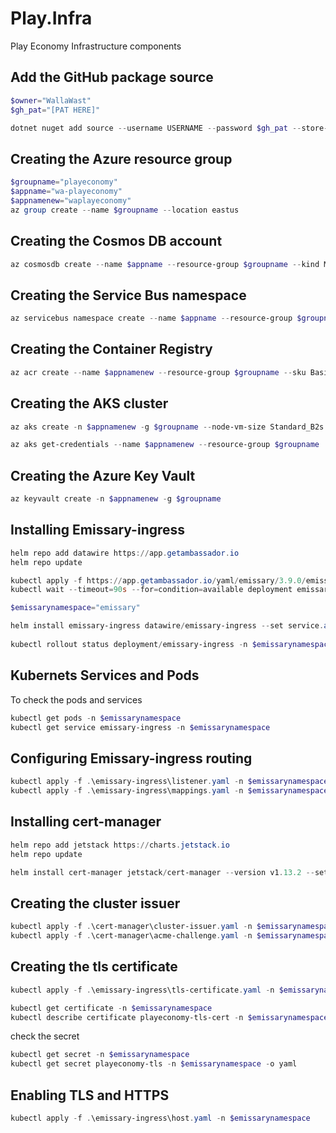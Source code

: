 # Play.Infra
Play Economy Infrastructure components

## Add the GitHub package source
```powershell
$owner="WallaWast"
$gh_pat="[PAT HERE]"

dotnet nuget add source --username USERNAME --password $gh_pat --store-password-in-clear-text --name github "https://nuget.pkg.github.com/$owner/index.json"
```

## Creating the Azure resource group
```powershell
$groupname="playeconomy"
$appname="wa-playeconomy"
$appnamenew="waplayeconomy"
az group create --name $groupname --location eastus
```

## Creating the Cosmos DB account
```powershell
az cosmosdb create --name $appname --resource-group $groupname --kind MongoDB --enable-free-tier
```

## Creating the Service Bus namespace
```powershell
az servicebus namespace create --name $appname --resource-group $groupname --sku Standard
```

## Creating the Container Registry
```powershell
az acr create --name $appnamenew --resource-group $groupname --sku Basic
```

## Creating the AKS cluster
```powershell
az aks create -n $appnamenew -g $groupname --node-vm-size Standard_B2s --node-count 2 --attach-acr $appnamenew --enable-oidc-issuer --enable-workload-identity --generate-ssh-keys

az aks get-credentials --name $appnamenew --resource-group $groupname
```

## Creating the Azure Key Vault
```powershell
az keyvault create -n $appnamenew -g $groupname
```

## Installing Emissary-ingress
```powershell
helm repo add datawire https://app.getambassador.io
helm repo update

kubectl apply -f https://app.getambassador.io/yaml/emissary/3.9.0/emissary-crds.yaml
kubectl wait --timeout=90s --for=condition=available deployment emissary-apiext -n emissary-system

$emissarynamespace="emissary"

helm install emissary-ingress datawire/emissary-ingress --set service.annotations."service\.beta\.kubernetes\.io/azure-dns-label-name"=$appname -n $emissarynamespace --create-namespace 
 
kubectl rollout status deployment/emissary-ingress -n $emissarynamespace -w

```

## Kubernets Services and Pods
To check the pods and services
```powershell
kubectl get pods -n $emissarynamespace
kubectl get service emissary-ingress -n $emissarynamespace
```

## Configuring Emissary-ingress routing
```powershell
kubectl apply -f .\emissary-ingress\listener.yaml -n $emissarynamespace
kubectl apply -f .\emissary-ingress\mappings.yaml -n $emissarynamespace
```

## Installing cert-manager
```powershell
helm repo add jetstack https://charts.jetstack.io
helm repo update

helm install cert-manager jetstack/cert-manager --version v1.13.2 --set installCRDs=true --namespace $emissarynamespace
```

## Creating the cluster issuer
```powershell
kubectl apply -f .\cert-manager\cluster-issuer.yaml -n $emissarynamespace
kubectl apply -f .\cert-manager\acme-challenge.yaml -n $emissarynamespace
```

## Creating the tls certificate
```powershell
kubectl apply -f .\emissary-ingress\tls-certificate.yaml -n $emissarynamespace

kubectl get certificate -n $emissarynamespace
kubectl describe certificate playeconomy-tls-cert -n $emissarynamespace
```

check the secret 
```powershell
kubectl get secret -n $emissarynamespace
kubectl get secret playeconomy-tls -n $emissarynamespace -o yaml
```

## Enabling TLS and HTTPS
```powershell
kubectl apply -f .\emissary-ingress\host.yaml -n $emissarynamespace
```